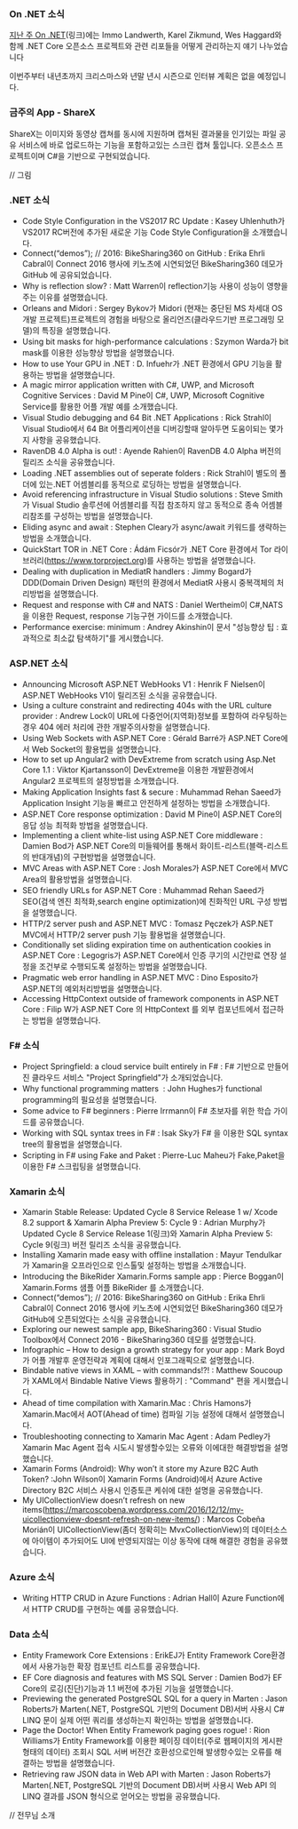 
### On .NET 소식

[지난 주 On .NET]()(링크)에는 Immo Landwerth, Karel Zikmund, Wes Haggard와 함께  .NET Core 오픈소스 프로젝트와 관련 리포들을 어떻게 관리하는지 얘기 나누었습니다

이번주부터 내년초까지 크리스마스와 년말 년시 시즌으로 인터뷰 계획은 없을 예정입니다.

### 금주의 App  -  ShareX
ShareX는 이미지와 동영상 캡쳐를 동시에 지원하며 캡쳐된 결과물을 인기있는 파일 공유 서비스에 바로 업로드하는 기능을 포함하고있는 스크린 캡쳐 툴입니다. 오픈소스 프로젝트이며 C#을 기반으로 구현되었습니다.

// 그림

### .NET 소식
* Code Style Configuration in the VS2017 RC Update : Kasey Uhlenhuth가 VS2017 RC버전에 추가된 새로운 기능 Code Style Configuration을 소개했습니다.
* Connect(“demos”); // 2016: BikeSharing360 on GitHub : Erika Ehrli Cabral이 Connect 2016 행사에 키노츠에 시연되었던 BikeSharing360 데모가 GitHub 에 공유되었습니다.
* Why is reflection slow? : Matt Warren이 reflection기능 사용이 성능이 영향을 주는 이유를 설명했습니다.
* Orleans and Midori : Sergey Bykov가 Midori (현재는 중단된 MS 차세대 OS 개발 프로젝트)프로젝트의 경험을 바탕으로 올리언즈(클라우드기반 프로그래밍 모델)의 특징을 설명했습니다.
* Using bit masks for high-performance calculations : Szymon Warda가 bit mask를 이용한 성능향상 방법을 설명했습니다.
* How to use Your GPU in .NET : D. Infuehr가 .NET 환경에서 GPU 기능을 활용하는 방법을 설명했습니다.
* A magic mirror application written with C#, UWP, and Microsoft Cognitive Services : David M Pine이 C#, UWP, Microsoft Cognitive Service를 활용한 어플 개발 예를 소개했습니다.
* Visual Studio debugging and 64 Bit .NET Applications : Rick Strahl이 Visual Studio에서  64 Bit 어플리케이션을 디버깅할때 알아두면 도움이되는 몇가지 사항을 공유했습니다.
* RavenDB 4.0 Alpha is out! : Ayende Rahien이 RavenDB 4.0 Alpha 버전의 릴리즈 소식을 공유했습니다.
* Loading .NET assemblies out of seperate folders : Rick Strahl이 별도의 폴더에 있는.NET  어셈블리를 동적으로 로딩하는 방법을 설명했습니다.
* Avoid referencing infrastructure in Visual Studio solutions : Steve Smith가 Visual Studio 솔루션에 어셈블리를 직접 참조하지 않고 동적으로 종속 어셈블리참조를 구성하는 방법을 설명했습니다.
* Eliding async and await : Stephen Cleary가 async/await 키워드를 생략하는 방법을 소개했습니다.
* QuickStart TOR in .NET Core : Ádám Ficsór가 .NET Core 환경에서 Tor 라이브러리(https://www.torproject.org)를 사용하는 방법을 설명했습니다.
* Dealing with duplication in MediatR handlers : Jimmy Bogard가 DDD(Domain Driven Design) 패턴의 환경에서 MediatR 사용시 중복객체의 처리방법을 설명했습니다.
* Request and response with C# and NATS : Daniel Wertheim이 C#,NATS을 이용한 Request, response 기능구현 가이드를 소개했습니다.
* Performance exercise: minimum : Andrey Akinshin이 문서 "성능향상 팁 : 효과적으로 최소값 탐색하기"를 게시했습니다.

### ASP.NET 소식
* Announcing Microsoft ASP.NET WebHooks V1 : Henrik F Nielsen이 ASP.NET WebHooks V1이 릴리즈된 소식을 공유했습니다.
* Using a culture constraint and redirecting 404s with the URL culture provider : Andrew Lock이 URL에 다중언어(지역화)정보를 포함하여 라우팅하는 경우 404 에러 처리에 관한 개발주의사항을 설명했습니다.
* Using Web Sockets with ASP.NET Core : Gérald Barré가 ASP.NET Core에서 Web Socket의 활용법을 설명했습니다.
* How to set up Angular2 with DevExtreme from scratch using Asp.Net Core 1.1 : Viktor Kjartansson이 DevExtreme을 이용한 개발환경에서 Angular2 프로젝트의 설정방법을 소개했습니다.
* Making Application Insights fast & secure : Muhammad Rehan Saeed가 Application Insight 기능을 빠르고 안전하게 설정하는 방법을 소개했습니다.
* ASP.NET Core response optimization : David M Pine이 ASP.NET Core의 응답 성능 최적화 방법을 설명했습니다.
* Implementing a client white-list using ASP.NET Core middleware : Damien Bod가 ASP.NET Core의 미들웨어를 통해서 화이트-리스트(블랙-리스트의 반대개념)의 구현방법을 설명했습니다.
* MVC Areas with ASP.NET Core : Josh Morales가 ASP.NET Core에서 MVC Area의 활용방법을 설명했습니다.
* SEO friendly URLs for ASP.NET Core : Muhammad Rehan Saeed가 SEO(검색 엔진 최적화,search engine optimization)에 친화적인 URL 구성 방법을 설명했습니다.
* HTTP/2 server push and ASP.NET MVC : Tomasz Pęczek가  ASP.NET MVC에서 HTTP/2 server push 기능 활용법을 설명했습니다.
* Conditionally set sliding expiration time on authentication cookies in ASP.NET Core : Legogris가 ASP.NET Core에서 인증 쿠기의 시간만료 연장 설정을 조건부로 수행되도록 설정하는 방법을 설명했습니다.
* Pragmatic web error handling in ASP.NET MVC : Dino Esposito가 ASP.NET의 예외처리방법을 설명했습니다.
* Accessing HttpContext outside of framework components in ASP.NET Core : Filip W가  ASP.NET Core 의 HttpContext 를 외부 컴포넌트에서 접근하는 방법을 설명했습니다.

### F# 소식
* Project Springfield: a cloud service built entirely in F# : F# 기반으로 만들어진 클라우드 서비스 "Project Springfield"가 소개되었습니다.
* Why functional programming matters  : John Hughes가 functional programming의 필요성을 설명했습니다.
* Some advice to F# beginners : Pierre Irrmann이 F# 초보자를 위한 학습 가이드를 공유했습니다.
* Working with SQL syntax trees in F# : Isak Sky가 F# 을 이용한 SQL syntax tree의 활용법을 설명했습니다.
* Scripting in F# using Fake and Paket : Pierre-Luc Maheu가 Fake,Paket을 이용한 F# 스크립팅을 설명했습니다.

### Xamarin 소식
* Xamarin Stable Release: Updated Cycle 8 Service Release 1 w/ Xcode 8.2 support & Xamarin Alpha Preview 5: Cycle 9 : Adrian Murphy가 Updated Cycle 8 Service Release 1(링크)와 Xamarin Alpha Preview 5: Cycle 9(링크) 버전 릴리즈 소식을 공유했습니다.
* Installing Xamarin made easy with offline installation : Mayur Tendulkar가 Xamarin을 오프라인으로 인스톨및 설정하는 방법을 소개했습니다.
* Introducing the BikeRider Xamarin.Forms sample app : Pierce Boggan이 Xamarin.Forms 샘플 어플 BikeRider 를 소개했습니다.
* Connect(“demos”); // 2016: BikeSharing360 on GitHub : Erika Ehrli Cabral이 Connect 2016 행사에 키노츠에 시연되었던 BikeSharing360 데모가 GitHub에 오픈되었다는 소식을 공유했습니다.
* Exploring our newest sample app, BikeSharing360 : Visual Studio Toolbox에서 Connect 2016 -  BikeSharing360 데모를 설명했습니다.
* Infographic – How to design a growth strategy for your app : Mark Boyd가 어플 개발후 운영전략과 계획에 대해서 인포그래픽으로 설명했습니다.
* Bindable native views in XAML – with commands!?! : Matthew Soucoup가 XAML에서 Bindable Native Views 활용하기 : "Command" 편을 게시했습니다.
* Ahead of time compilation with Xamarin.Mac : Chris Hamons가 Xamarin.Mac에서 AOT(Ahead of time) 컴파일 기능 설정에 대해서 설명했습니다.
* Troubleshooting connecting to Xamarin Mac Agent : Adam Pedley가 Xamarin Mac Agent 접속 시도시 발생할수있는 오류와 이에대한 해결방법을 설명했습니다.
* Xamarin Forms (Android): Why won’t it store my Azure B2C Auth Token? :John Wilson이 Xamarin Forms (Android)에서 Azure Active Directory B2C 서비스 사용시 인증토큰 케쉬에 대한 설명을 공유했습니다.  
* My UICollectionView doesn’t refresh on new items(https://marcoscobena.wordpress.com/2016/12/12/my-uicollectionview-doesnt-refresh-on-new-items/) : Marcos Cobeña Morián이 UICollectionView(좀더 정확히는 MvxCollectionView)의 데이터소스에 아이템이  추가되어도 UI에 반영되지않는 이상 동작에 대해 해결한 경험을 공유했습니다.

### Azure 소식
* Writing HTTP CRUD in Azure Functions : Adrian Hall이 Azure Function에서 HTTP CRUD를 구현하는 예를 공유했습니다.

### Data 소식
* Entity Framework Core Extensions : ErikEJ가 Entity Framework Core환경에서 사용가능한 확장 컴포넌트 리스트를 공유했습니다.
* EF Core diagnosis and features with MS SQL Server : Damien Bod가 EF Core의 로깅(진단)기능과 1.1 버전에 추가된 기능을 설명했습니다.
* Previewing the generated PostgreSQL SQL for a query in Marten : Jason Roberts가 Marten(.NET, PostgreSQL 기반의 Document DB)서버 사용시 C# LINQ 문이 실제 어떤 쿼리를 생성하는지 확인하는 방법을 설명했습니다.
* Page the Doctor! When Entity Framework paging goes rogue! : Rion Williams가 Entity Framework를 이용한 페이징 데이터(주로 웹페이지의 게시판 형태의 데이터) 조회시 SQL 서버 버전간 호환성으로인해 발생항수있는 오류를 해결하는 방법을 설명했습니다.
* Retrieving raw JSON data in Web API with Marten : Jason Roberts가  Marten(.NET, PostgreSQL 기반의 Document DB)서버 사용시 Web API 의 LINQ 결과를 JSON 형식으로 얻어오는 방법을 공유했습니다.

// 전무님 소개
